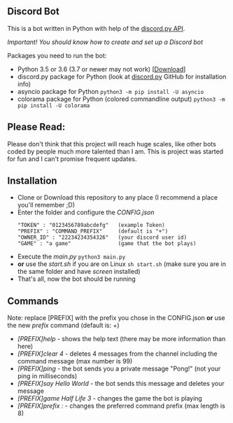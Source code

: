 ## Discord Bot

This is a bot written in Python with help of the [discord.py API](https://github.com/Rapptz/discord.py "discord.py Github Page").

_Important! You should know how to create and set up a Discord bot_

Packages you need to run the bot:

*   Python 3.5 or 3.6 (3.7 or newer may not work) [[Download](https://python.org/downloads/ "Python Download")]
*   discord.py package for Python (look at [discord.py](https://github.com/Rapptz/discord.py "discord.py Github Page") GitHub for installation info)
*   asyncio package for Python
    `python3 -m pip install -U asyncio`
*   colorama package for Python (colored commandline output)
    `python3 -m pip install -U colorama`


## Please Read:

Please don't think that this project will reach huge scales, like other bots coded by people much more talented than I am.
This is project was started for fun and I can't promise frequent updates.

## Installation

*   Clone or Download this repository to any place (I recommend a place you'll remember ;D)
*   Enter the folder and configure the _CONFIG.json_ <br>
    ```
    "TOKEN" : "0123456789abcdefg"   (example Token)
    "PREFIX" : "COMMAND_PREFIX"     (default is "+")
    "OWNER_ID" : "22234234354326"   (your discord user id)
    "GAME" : "a game"               (game that the bot plays) 
    ``` 
*   Execute the _main.py_ 
    `python3 main.py`
*   **or** use the _start.sh_ if you are on Linux `sh start.sh` (make sure you are in the same folder and have _screen_ installed)
*   That's all, now the bot should be running

## Commands

Note: replace [PREFIX] with the prefix you chose in the CONFIG.json **or** use the new _prefix_ command (default is: +)

*   _[PREFIX]help_ - shows the help text (there may be more information than here)
*   _[PREFIX]clear 4_  - deletes 4 messages from the channel including the command message (max number is 99)
*   _[PREFIX]ping_  - the bot sends you a private message "Pong!" (not your ping in milliseconds)
*   _[PREFIX]say Hello World_  - the bot sends this message and deletes your message
*   _[PREFIX]game Half Life 3_  - changes the game the bot is playing
*   _[PREFIX]prefix :_ - changes the preferred command prefix (max length is 8)
